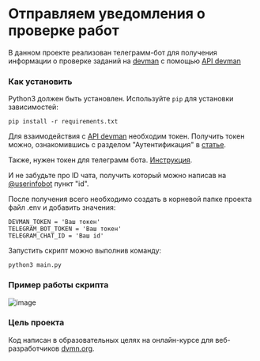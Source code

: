
# Отправляем уведомления о проверке работ 

В данном проекте реализован телеграмм-бот для получения информации о проверке заданий на [devman](https://dvmn.org) с помощью [API devman](https://dvmn.org/api/docs/)

### Как установить

Python3 должен быть установлен. 
Используйте `pip` для установки зависимостей:
```
pip install -r requirements.txt
```

Для взаимодействия с [API devman](https://dvmn.org/api/docs/) необходим токен. Получить токен можно, ознакомившись с разделом "Аутентификация" в [статье](https://dvmn.org/api/docs/).

Также, нужен токен для телеграмм бота. [Инструкция](https://way23.ru/%D1%80%D0%B5%D0%B3%D0%B8%D1%81%D1%82%D1%80%D0%B0%D1%86%D0%B8%D1%8F-%D0%B1%D0%BE%D1%82%D0%B0-%D0%B2-telegram.html).

И не забудьте про ID чата, получить который можно написав на [@userinfobot](https://t.me/userinfobot) пункт "id".

После получения всего необходимо создать в корневой папке проекта файл .env и добавить значения: 

```
DEVMAN_TOKEN = 'Ваш токен'
TELEGRAM_BOT_TOKEN = 'Ваш токен'
TELEGRAM_CHAT_ID = 'Ваш id'
```

Запустить скрипт можно выполнив команду:

`python3 main.py`

### Пример работы скрипта

![image](https://github.com/user-attachments/assets/7f8f6f5c-86eb-4166-8baa-daff98a67aeb)

### Цель проекта

Код написан в образовательных целях на онлайн-курсе для веб-разработчиков [dvmn.org](https://dvmn.org/).
